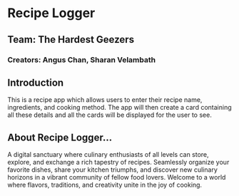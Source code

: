 # Recipe Logger

## Team: The Hardest Geezers
### Creators: Angus Chan, Sharan Velambath

## Introduction
This is a recipe app which allows users to enter their recipe name, ingredients, and cooking method.
The app will then create a card containing all these details and all the cards will be displayed for the user to see.

## About Recipe Logger...
A digital sanctuary where culinary enthusiasts of all levels can store, explore, and exchange a rich tapestry of recipes. Seamlessly organize your favorite dishes, share your kitchen triumphs, and discover new culinary horizons in a vibrant community of fellow food lovers. Welcome to a world where flavors, traditions, and creativity unite in the joy of cooking.